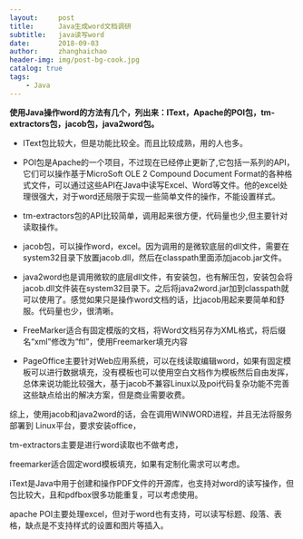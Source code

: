 ```yaml
---
layout:     post
title:      Java生成word文档调研
subtitle:   java读写word
date:       2018-09-03
author:     zhanghaichao
header-img: img/post-bg-cook.jpg
catalog: true
tags:
    - Java
---
```


**使用Java操作word的方法有几个，列出来：IText，Apache的POI包，tm-extractors包，jacob包，java2word包。**

- IText包比较大，但是功能比较全。而且比较成熟，用的人也多。

- POI包是Apache的一个项目，不过现在已经停止更新了,它包括一系列的API，它们可以操作基于MicroSoft OLE 2 Compound Document Format的各种格式文件，可以通过这些API在Java中读写Excel、Word等文件。他的excel处理很强大，对于word还局限于实现一些简单文件的操作，不能设置样式。

- tm-extractors包的API比较简单，调用起来很方便，代码量也少,但主要针对读取操作。

- jacob包，可以操作word，excel。因为调用的是微软底层的dll文件，需要在system32目录下放置jacob.dll，然后在classpath里面添加jacob.jar文件。

- java2word也是调用微软的底层dll文件，有安装包，也有解压包，安装包会将jacob.dll文件装在system32目录下。之后将java2word.jar加到classpath就可以使用了。感觉如果只是操作word文档的话，比jacob用起来要简单和舒服。代码量也少，很清晰。

- FreeMarker适合有固定模版的文档，将Word文档另存为XML格式，将后缀名“xml”修改为“ftl”，使用Freemarker填充内容

- PageOffice主要针对Web应用系统，可以在线读取编辑word，如果有固定模板可以进行数据填充，没有模板也可以使用空白文档作为模板然后自由发挥，总体来说功能比较强大，基于jacob不兼容Linux以及poi代码复杂功能不完善这些缺点给出的解决方案，但是商业需要收费。

综上，使用jacob和java2word的话，会在调用WINWORD进程，并且无法将服务部署到 Linux平台，要求安装office，

tm-extractors主要是进行word读取也不做考虑，

freemarker适合固定word模板填充，如果有定制化需求可以考虑。

iText是Java中用于创建和操作PDF文件的开源库，也支持对word的读写操作，但包比较大，且和pdfbox很多功能重复，可以考虑使用。

apache POI主要处理excel，但对于word也有支持，可以读写标题、段落、表格，缺点是不支持样式的设置和图片等插入。